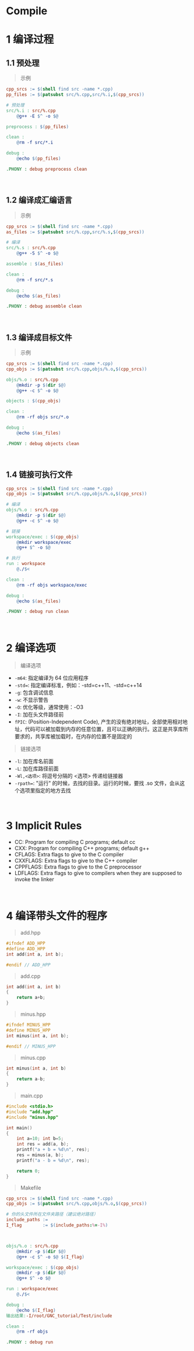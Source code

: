 &emsp;
# Compile

# 1 编译过程
## 1.1 预处理

>示例
```makefile
cpp_srcs := $(shell find src -name *.cpp)
pp_files := $(patsubst src/%.cpp,src/%.i,$(cpp_srcs))

# 预处理
src/%.i : src/%.cpp
	@g++ -E $^ -o $@

preprocess : $(pp_files)

clean :
	@rm -f src/*.i

debug :
	@echo $(pp_files)

.PHONY : debug preprocess clean
```

&emsp;
## 1.2 编译成汇编语言
>示例
```makefile
cpp_srcs := $(shell find src -name *.cpp)
as_files := $(patsubst src/%.cpp,src/%.s,$(cpp_srcs))

# 编译
src/%.s : src/%.cpp
	@g++ -S $^ -o $@

assemble : $(as_files)

clean :
	@rm -f src/*.s

debug :
	@echo $(as_files)

.PHONY : debug assemble clean
```

&emsp;
## 1.3 编译成目标文件
>示例
```makefile
cpp_srcs := $(shell find src -name *.cpp)
cpp_objs := $(patsubst src/%.cpp,objs/%.o,$(cpp_srcs))

objs/%.o : src/%.cpp
	@mkdir -p $(dir $@)
	@g++ -c $^ -o $@

objects : $(cpp_objs)

clean :
	@rm -rf objs src/*.o

debug :
	@echo $(as_files)

.PHONY : debug objects clean
```

&emsp;
## 1.4 链接可执行文件
```makefile
cpp_srcs := $(shell find src -name *.cpp)
cpp_objs := $(patsubst src/%.cpp,objs/%.o,$(cpp_srcs))

# 编译
objs/%.o : src/%.cpp
	@mkdir -p $(dir $@)
	@g++ -c $^ -o $@

# 链接
workspace/exec : $(cpp_objs)
	@mkdir workspace/exec
	@g++ $^ -o $@

# 执行
run : workspace
	@./$<

clean :
	@rm -rf objs workspace/exec

debug :
	@echo $(as_files)

.PHONY : debug run clean
```


&emsp;
# 2 编译选项
>编译选项
- `-m64`: 指定编译为 64 位应用程序
- `-std=`: 指定编译标准，例如：-std=c++11、-std=c++14
- `-g`: 包含调试信息
- `-w`: 不显示警告
- `-O`: 优化等级，通常使用：-O3
- `-I`: 加在头文件路径前
- `fPIC`: (Position-Independent Code), 产生的没有绝对地址，全部使用相对地址，代码可以被加载到内存的任意位置，且可以正确的执行。这正是共享库所要求的，共享库被加载时，在内存的位置不是固定的


>链接选项
- `-l`: 加在库名前面
- `-L`: 加在库路径前面
- `-Wl,<选项>`: 将逗号分隔的 <选项> 传递给链接器
- `-rpath=`: "运行" 的时候，去找的目录。运行的时候，要找 .so 文件，会从这个选项里指定的地方去找



&emsp;
# 3 Implicit Rules
- CC: Program for compiling C programs; default cc
- CXX: Program for compiling C++ programs; default g++
- CFLAGS: Extra flags to give to the C compiler
- CXXFLAGS: Extra flags to give to the C++ compiler
- CPPFLAGS: Extra flags to give to the C preprocessor
- LDFLAGS: Extra flags to give to compilers when they are supposed to invoke the linker




&emsp;
# 4 编译带头文件的程序
>add.hpp
```c++
#ifndef ADD_HPP
#define ADD_HPP
int add(int a, int b);

#endif // ADD_HPP
```
>add.cpp
```c++
int add(int a, int b)
{
    return a+b;
}
```
>minus.hpp
```c++
#ifndef MINUS_HPP
#define MINUS_HPP
int minus(int a, int b);

#endif // MINUS_HPP
```
>minus.cpp
```c++
int minus(int a, int b)
{
    return a-b;
}
```
>main.cpp
```c++
#include <stdio.h>
#include "add.hpp"
#include "minus.hpp"

int main()
{
    int a=10; int b=5;
    int res = add(a, b);
    printf("a + b = %d\n", res);
    res = minus(a, b);
    printf("a - b = %d\n", res);

    return 0;
}
```

>Makefile
```makefile
cpp_srcs := $(shell find src -name *.cpp)
cpp_objs := $(patsubst src/%.cpp,objs/%.o,$(cpp_srcs))

# 你的头文件所在文件夹路径（建议绝对路径）
include_paths := 
I_flag        := $(include_paths:%=-I%)



objs/%.o : src/%.cpp
	@mkdir -p $(dir $@)
	@g++ -c $^ -o $@ $(I_flag)

workspace/exec : $(cpp_objs)
	@mkdir -p $(dir $@)
	@g++ $^ -o $@ 

run : workspace/exec
	@./$<

debug :
	@echo $(I_flag)
输出结果:-I/root/GNC_tutorial/Test/include

clean :
	@rm -rf objs

.PHONY : debug run
```
